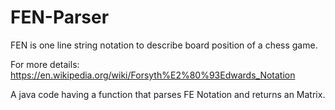 # FEN-Parser
FEN is one line string notation to describe board position of a chess game.

For more details: https://en.wikipedia.org/wiki/Forsyth%E2%80%93Edwards_Notation

A java code having a function that parses FE Notation and returns an Matrix.
